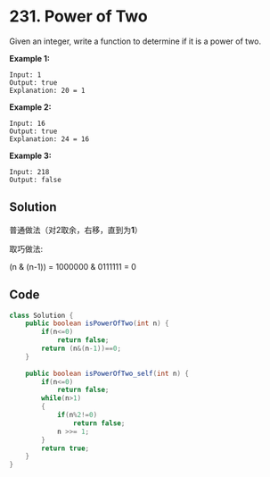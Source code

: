 # 231. Power of Two

Given an integer, write a function to determine if it is a power of two.

**Example 1:**

```
Input: 1
Output: true 
Explanation: 20 = 1
```

**Example 2:**

```
Input: 16
Output: true
Explanation: 24 = 16
```

**Example 3:**

```
Input: 218
Output: false
```



## Solution

普通做法（对2取余，右移，直到为**1**）

取巧做法:

(n & (n-1)) = 1000000 & 0111111 = 0





## Code

```java
class Solution {
    public boolean isPowerOfTwo(int n) {
        if(n<=0)
            return false;
        return (n&(n-1))==0;
    }
    
    public boolean isPowerOfTwo_self(int n) {
        if(n<=0)
            return false;
        while(n>1)
        {
            if(n%2!=0)
                return false;
            n >>= 1;
        }
        return true;
    }
}
```

